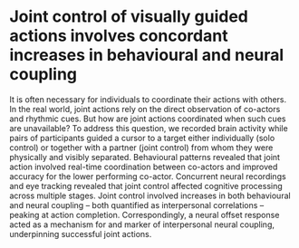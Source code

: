 # Joint control of visually guided actions involves concordant increases in behavioural and neural coupling

It is often necessary for individuals to coordinate their actions with others. In the real world, joint actions rely on the direct observation of co-actors and rhythmic cues. But how are joint actions coordinated when such cues are unavailable? To address this question, we recorded brain activity while pairs of participants guided a cursor to a target either individually (solo control) or together with a partner (joint control) from whom they were physically and visibly separated. Behavioural patterns revealed that joint action involved real-time coordination between co-actors and improved accuracy for the lower performing co-actor. Concurrent neural recordings and eye tracking revealed that joint control affected cognitive processing across multiple stages. Joint control involved increases in both behavioural and neural coupling – both quantified as interpersonal correlations – peaking at action completion. Correspondingly, a neural offset response acted as a mechanism for and marker of interpersonal neural coupling, underpinning successful joint actions.

